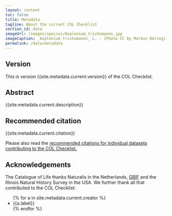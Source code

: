 ```yaml
---
layout: content
toc: false
title: Metadata
tagline: About the current COL Checklist
section_id: data
imageUrl: /images/species/Asplenium_trichomanes.jpg
imageCaption: _Asplenium trichomanes_ L. - [Photo CC By Markus Döring](https://www.inaturalist.org/observations/15132827)
permalink: /data/metadata
---
```


## Version

This is version {{site.metadata.current.version}} of the COL Checklist.

## Abstract

{{site.metadata.current.description}}

## Recommended citation

{{site.metadata.current.citation}}

Please also read the <a href="/about/colusage#recommended-citations">recommended citations for individual datasets contributing to the COL Checklist.</a>

## Acknowledgements

The Catalogue of Life thanks Naturalis in the Netherlands, [GBIF](https://www.gbif.org) and the Illinois Natural History Survey in the USA.
We further thank all that contributed to the COL Checklist:

<div id="authors">  
  <ul>
  {% for a in site.metadata.current.creator %}
    <li>{{a.label}}</li>
  {% endfor %}
  </ul>
</div>

